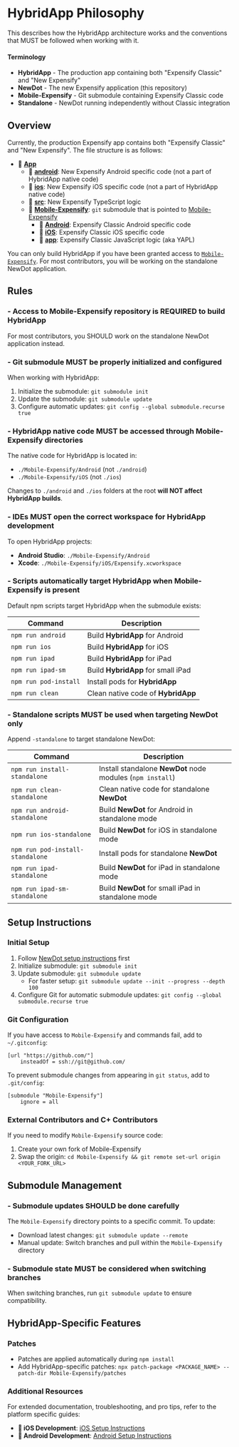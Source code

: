 # HybridApp Philosophy
This describes how the HybridApp architecture works and the conventions that MUST be followed when working with it.

#### Terminology
- **HybridApp** - The production app containing both "Expensify Classic" and "New Expensify"
- **NewDot** - The new Expensify application (this repository)
- **Mobile-Expensify** - Git submodule containing Expensify Classic code
- **Standalone** - NewDot running independently without Classic integration

## Overview

Currently, the production Expensify app contains both "Expensify Classic" and "New Expensify". The file structure is as follows:

- 📂 [**App**](https://github.com/Expensify/App)
    - 📂 [**android**](https://github.com/Expensify/App/tree/main/android): New Expensify Android specific code (not a part of HybridApp native code)
    - 📂 [**ios**](https://github.com/Expensify/App/tree/main/ios): New Expensify iOS specific code (not a part of HybridApp native code)
    - 📂 [**src**](https://github.com/Expensify/App/tree/main/src): New Expensify TypeScript logic
    - 📂 [**Mobile-Expensify**](https://github.com/Expensify/Mobile-Expensify): `git` submodule that is pointed to [Mobile-Expensify](https://github.com/Expensify/Mobile-Expensify)
        - 📂 [**Android**](https://github.com/Expensify/Mobile-Expensify/tree/main/Android): Expensify Classic Android specific code
        - 📂 [**iOS**](https://github.com/Expensify/Mobile-Expensify/tree/main/iOS): Expensify Classic iOS specific code
        - 📂 [**app**](https://github.com/Expensify/Mobile-Expensify/tree/main/app): Expensify Classic JavaScript logic (aka YAPL)

You can only build HybridApp if you have been granted access to [`Mobile-Expensify`](https://github.com/Expensify/Mobile-Expensify). For most contributors, you will be working on the standalone NewDot application.

## Rules

### - Access to Mobile-Expensify repository is REQUIRED to build HybridApp
For most contributors, you SHOULD work on the standalone NewDot application instead.

### - Git submodule MUST be properly initialized and configured
When working with HybridApp:

1. Initialize the submodule: `git submodule init`
2. Update the submodule: `git submodule update`
3. Configure automatic updates: `git config --global submodule.recurse true`

### - HybridApp native code MUST be accessed through Mobile-Expensify directories
The native code for HybridApp is located in:
- `./Mobile-Expensify/Android` (not `./android`)
- `./Mobile-Expensify/iOS` (not `./ios`)

Changes to `./android` and `./ios` folders at the root **will NOT affect HybridApp builds**.

### - IDEs MUST open the correct workspace for HybridApp development
To open HybridApp projects:
- **Android Studio**: `./Mobile-Expensify/Android`
- **Xcode**: `./Mobile-Expensify/iOS/Expensify.xcworkspace`

### - Scripts automatically target HybridApp when Mobile-Expensify is present
Default npm scripts target HybridApp when the submodule exists:

| Command               | Description                        |
| --------------------- | ---------------------------------- |
| `npm run android`     | Build **HybridApp** for Android    |
| `npm run ios`         | Build **HybridApp** for iOS        |
| `npm run ipad`        | Build **HybridApp** for iPad       |
| `npm run ipad-sm`     | Build **HybridApp** for small iPad |
| `npm run pod-install` | Install pods for **HybridApp**     |
| `npm run clean`       | Clean native code of **HybridApp** |

### - Standalone scripts MUST be used when targeting NewDot only
Append `-standalone` to target standalone NewDot:

| Command                          | Description                                                 |
| -------------------------------- | ----------------------------------------------------------- |
| `npm run install-standalone`     | Install standalone **NewDot** node modules (`npm install`) |
| `npm run clean-standalone`       | Clean native code for standalone **NewDot**                |
| `npm run android-standalone`     | Build **NewDot** for Android in standalone mode            |
| `npm run ios-standalone`         | Build **NewDot** for iOS in standalone mode                |
| `npm run pod-install-standalone` | Install pods for standalone **NewDot**                     |
| `npm run ipad-standalone`        | Build **NewDot** for iPad in standalone mode               |
| `npm run ipad-sm-standalone`     | Build **NewDot** for small iPad in standalone mode         |

## Setup Instructions

### Initial Setup
1. Follow [NewDot setup instructions](https://github.com/Expensify/App?tab=readme-ov-file#getting-started) first
2. Initialize submodule: `git submodule init`
3. Update submodule: `git submodule update`
   - For faster setup: `git submodule update --init --progress --depth 100`
4. Configure Git for automatic submodule updates: `git config --global submodule.recurse true`

### Git Configuration
If you have access to `Mobile-Expensify` and commands fail, add to `~/.gitconfig`:

```
[url "https://github.com/"]
    insteadOf = ssh://git@github.com/
```

To prevent submodule changes from appearing in `git status`, add to `.git/config`:

```
[submodule "Mobile-Expensify"]
    ignore = all
```

### External Contributors and C+ Contributors
If you need to modify `Mobile-Expensify` source code:

1. Create your own fork of Mobile-Expensify
2. Swap the origin: `cd Mobile-Expensify && git remote set-url origin <YOUR_FORK_URL>`

## Submodule Management

### - Submodule updates SHOULD be done carefully
The `Mobile-Expensify` directory points to a specific commit. To update:

- Download latest changes: `git submodule update --remote`
- Manual update: Switch branches and pull within the `Mobile-Expensify` directory

### - Submodule state MUST be considered when switching branches
When switching branches, run `git submodule update` to ensure compatibility.

## HybridApp-Specific Features

### Patches
- Patches are applied automatically during `npm install`
- Add HybridApp-specific patches: `npx patch-package <PACKAGE_NAME> --patch-dir Mobile-Expensify/patches`

### Additional Resources
For extended documentation, troubleshooting, and pro tips, refer to the platform specific guides:

* **📱 iOS Development**: [iOS Setup Instructions](contributingGuides/SETUP_IOS.md)  
* **🤖 Android Development**: [Android Setup Instructions](contributingGuides/SETUP_ANDROID.md)
